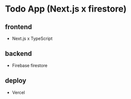 # Todo App (Next.js x firestore)

## frontend

- Next.js x TypeScript

## backend

- Firebase firestore

## deploy

- Vercel
